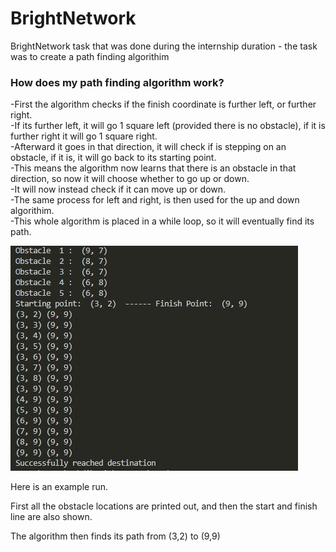 # BrightNetwork
BrightNetwork task that was done during the internship duration - the task was to create a path finding algorithim

### How does my path finding algorithm work?

-First the algorithm checks if the finish coordinate is further left, or further right. <br>
-If its further left, it will go 1 square left (provided there is no obstacle), if it is further right it will go 1 square right. <br>
-Afterward it goes in that direction, it will check if is stepping on an obstacle, if it is, it will go back to its starting point. <br>
-This means the algorithm now learns that there is an obstacle in that direction, so now it will choose whether to go up or down. <br>
-It will now instead check if it can move up or down. <br>
-The same process for left and right, is then used for the up and down algorithim. <br>
-This whole algorithm is placed in a while loop, so it will eventually find its path. <br>

![alt text](https://github.com/Mahdi2c/storage/blob/master/BrightNetwork/1.jpg)

Here is an example run.

First all the obstacle locations are printed out, and then the start and finish line are also shown.  

The algorithm then finds its path from (3,2) to (9,9)

